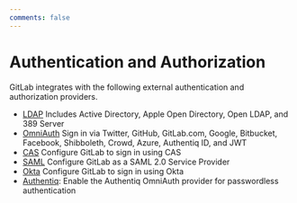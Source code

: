 ```yaml
---
comments: false
---
```


# Authentication and Authorization

GitLab integrates with the following external authentication and authorization
providers.

- [LDAP](ldap.md) Includes Active Directory, Apple Open Directory, Open LDAP,
  and 389 Server
- [OmniAuth](../../integration/omniauth.md) Sign in via Twitter, GitHub, GitLab.com, Google,
  Bitbucket, Facebook, Shibboleth, Crowd, Azure, Authentiq ID, and JWT
- [CAS](../../integration/cas.md) Configure GitLab to sign in using CAS
- [SAML](../../integration/saml.md) Configure GitLab as a SAML 2.0 Service Provider
- [Okta](okta.md) Configure GitLab to sign in using Okta
- [Authentiq](authentiq.md): Enable the Authentiq OmniAuth provider for passwordless authentication
